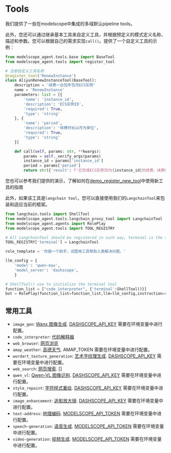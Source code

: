 # Tools

我们提供了一些在modelscope中集成的多域默认pipeline tools。

此外，您还可以通过继承基本工具来自定义工具，并根据预定义的模式定义名称、描述和参数。您可以根据自己的需求实现`call()`。提供了一个自定义工具的示例：

```python
from modelscope_agent.tools.base import BaseTool
from modelscope_agent.tools import register_tool

# 注册自定义工具名称
@register_tool('RenewInstance')
class AliyunRenewInstanceTool(BaseTool):
    description = '续费一台包年包月ECS实例'
    name = 'RenewInstance'
    parameters: list = [{
        'name': 'instance_id',
        'description': 'ECS实例ID',
        'required': True,
        'type': 'string'
    }, {
        'name': 'period',
        'description': '续费时长以月为单位',
        'required': True,
        'type': 'string'
    }]

    def call(self, params: str, **kwargs):
        params = self._verify_args(params)
        instance_id = params['instance_id']
        period = params['period']
        return str({'result': f'已完成ECS实例ID为{instance_id}的续费，续费时长{period}月'})
```

您也可以参考我们提供的演示，了解如何在[demo_register_new_tool](../../demo/demo_register_new_tool.ipynb)中使用新工具的指南


此外，如果该工具是`langchain tool`，您可以直接使用我们的`LangchainTool`来包装和适应当前的框架。

```python
from langchain.tools import ShellTool
from modelscope_agent.tools.langchain_proxy_tool import LangchainTool
from modelscope_agent.agents import RolePlay
from modelscope_agent.tools import TOOL_REGISTRY

# All LangchainTool should be registered in such way, terminal is the tool name that will change by task
TOOL_REGISTRY['terminal'] = LangchainTool

role_template = '你是一个助手，试图用工具帮助人类解决问题。'

llm_config = {
    'model': 'qwen-max', 
    'model_server': 'dashscope',
    }

# ShellTool() use to initialize the terminal tool
function_list = ["code_interpreter", {'terminal':ShellTool()}]
bot = RolePlay(function_list=function_list,llm=llm_config,instruction=role_template)
```

## 常用工具
- `image_gen`: [Wanx 图像生成](https://help.aliyun.com/zh/dashscope/developer-reference/tongyi-wanxiang). [DASHSCOPE_API_KEY](https://help.aliyun.com/zh/dashscope/developer-reference/activate-dashscope-and-create-an-api-key) 需要在环境变量中进行配置。
- `code_interpreter`: [代码解释器](https://jupyter-client.readthedocs.io/en/5.2.2/api/client.html)
- `web_browser`: [网页浏览](https://python.langchain.com/docs/use_cases/web_scraping)
- `amap_weather`: [高德天气](https://lbs.amap.com/api/javascript-api-v2/guide/services/weather). AMAP_TOKEN 需要在环境变量中进行配置。
- `wordart_texture_generation`: [艺术字纹理生成](https://help.aliyun.com/zh/dashscope/developer-reference/wordart). [DASHSCOPE_API_KEY](https://help.aliyun.com/zh/dashscope/developer-reference/activate-dashscope-and-create-an-api-key) 需要在环境变量中进行配置。
- `web_search`: [网页搜索](https://learn.microsoft.com/en-us/bing/search-apis/bing-web-search/overview). []
- `qwen_vl`: [Qwen-VL 图像识别](https://help.aliyun.com/zh/dashscope/developer-reference/tongyi-qianwen-vl-plus-api). [DASHSCOPE_API_KEY](https://help.aliyun.com/zh/dashscope/developer-reference/activate-dashscope-and-create-an-api-key) 需要在环境变量中进行配置。
- `style_repaint`: [字符样式重绘](https://help.aliyun.com/zh/dashscope/developer-reference/tongyi-wanxiang-style-repaint). [DASHSCOPE_API_KEY](https://help.aliyun.com/zh/dashscope/developer-reference/activate-dashscope-and-create-an-api-key) 需要在环境变量中进行配置。
- `image_enhancement`: [追影放大镜](https://github.com/dreamoving/Phantom). [DASHSCOPE_API_KEY](https://help.aliyun.com/zh/dashscope/developer-reference/activate-dashscope-and-create-an-api-key) 需要在环境变量中进行配置。
- `text-address`: [地理编码](https://www.modelscope.cn/models/iic/mgeo_geographic_elements_tagging_chinese_base/summary). [MODELSCOPE_API_TOKEN](https://www.modelscope.cn/my/myaccesstoken) 需要在环境变量中进行配置。
- `speech-generation`: [语音生成](https://www.modelscope.cn/models/iic/speech_sambert-hifigan_tts_zh-cn_16k/summary). [MODELSCOPE_API_TOKEN](https://www.modelscope.cn/my/myaccesstoken) 需要在环境变量中进行配置。
- `video-generation`: [视频生成](https://www.modelscope.cn/models/iic/text-to-video-synthesis/summary). [MODELSCOPE_API_TOKEN](https://www.modelscope.cn/my/myaccesstoken) 需要在环境变量中进行配置。